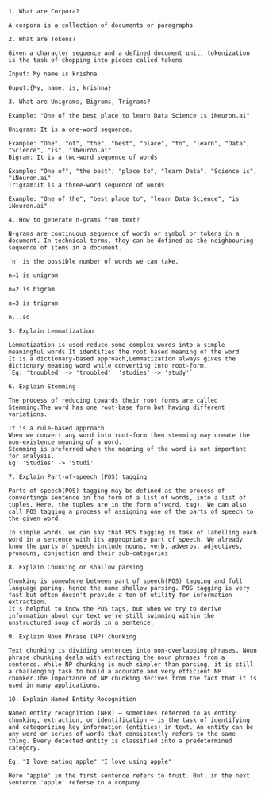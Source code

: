     1. What are Corpora?

    A corpora is a collection of documents or paragraphs

    2. What are Tokens?

    Given a character sequence and a defined document unit, tokenization is the task of chopping into pieces called tokens

    Input: My name is krishna

    Ouput:{My, name, is, krishna}

    3. What are Unigrams, Bigrams, Trigrams?

    Example: "One of the best place to learn Data Science is iNeuron.ai"

    Unigram: It is a one-word sequence.

    Example: "One", "of", "the", "best", "place", "to", "learn", "Data", "Science", "is", "iNeuron.ai"
    Bigram: It is a two-word sequence of words

    Example: "One of", "the best", "place to", "learn Data", "Science is", "iNeuron.ai"
    Trigram:It is a three-word sequence of words

    Example: "One of the", "best place to", "learn Data Science", "is iNeuron.ai"

    4. How to generate n-grams from text?

    N-grams are continuous sequence of words or symbol or tokens in a document. In technical terms, they can be defined as the neighbouring sequence of items in a document.

    'n' is the possible number of words we can take.

    n=1 is unigram

    n=2 is bigram

    n=3 is trigram

    n...so

    5. Explain Lemmatization

    Lemmatization is used reduce some complex words into a simple meaningful words.It identifies the root based meaning of the word
    It is a dictionary-based approach,Lemmatization always gives the dictionary meaning word while converting into root-form.
    `Eg: 'troubled' -> 'troubled'  'studies' -> 'study'`

    6. Explain Stemming

    The process of reducing towards their root forms are called Stemming.The word has one root-base form but having different variations.

    It is a rule-based approach.
    When we convert any word into root-form then stemming may create the non-existence meaning of a word.
    Stemming is preferred when the meaning of the word is not important for analysis.
    Eg: 'Studies' -> 'Studi'

    7. Explain Part-of-speech (POS) tagging

    Parts-of-speech(POS) tagging may be defined as the process of convertinga sentence in the form of a list of words, into a list of tuples. Here, the tuples are in the form of(word, tag). We can also call POS tagging a process of assigning one of the parts of speech to the given word.

    In simple words, we can say that POS tagging is task of labelling each word in a sentence with its appropriate part of speech. We already know the parts of speech include nouns, verb, adverbs, adjectives, pronouns, conjuction and their sub-categories

    8. Explain Chunking or shallow parsing

    Chunking is somewhere between part of speech(POS) tagging and full language paring, hence the name shallow parsing. POS tagging is very fast but often doesn't provide a ton of utility for information extraction.
    It's helpful to know the POS tags, but when we try to derive information about our text we're still swimming within the unstructured soup of words in a sentence.

    9. Explain Noun Phrase (NP) chunking

    Text chunking is dividing sentences into non-overlapping phrases. Noun phrase chunking deals with extracting the noun phrases from a sentence. While NP chunking is much simpler than parsing, it is still a challenging task to build a accurate and very efficient NP chunker.The importance of NP chunking derives from the fact that it is used in many applications.

    10. Explain Named Entity Recognition
    
    Named entity recognition (NER) — sometimes referred to as entity chunking, extraction, or identification — is the task of identifying and categorizing key information (entities) in text. An entity can be any word or series of words that consistently refers to the same thing. Every detected entity is classified into a predetermined category.

    Eg: "I love eating apple" "I love using apple"

    Here 'apple' in the first sentence refers to fruit. But, in the next sentence 'apple' referse to a company


